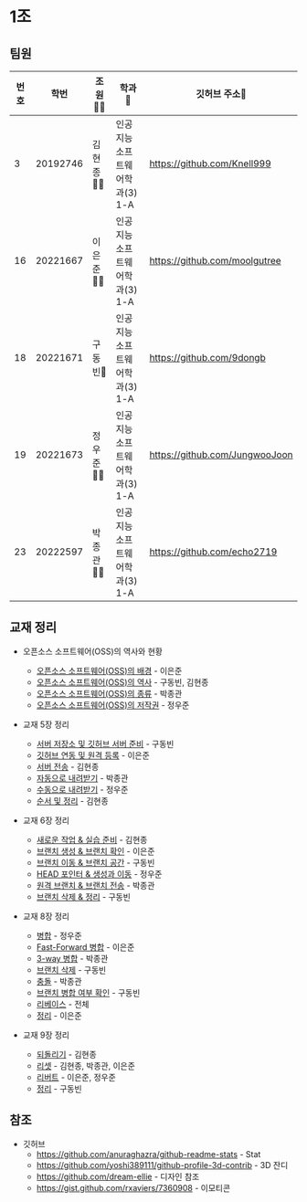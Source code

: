 1조
=
팀원
-
| 번호   |  학번      | 조원🙍‍♂️ | 학과 💼            |  깃허브 주소📝  |
|------|----------|----|----------------|----|
| 3    | 20192746 | 김현종👨‍💻 | 인공지능소프트웨어학과(3) 1-A | https://github.com/Knell999   |
| 16   | 20221667 | 이은준👨‍💻  | 인공지능소프트웨어학과(3) 1-A |https://github.com/moolgutree    |
| 18   | 20221671 | 구동빈🌟 | 인공지능소프트웨어학과(3) 1-A |   https://github.com/9dongb   |
| 19   | 20221673 | 정우준👨‍💻 | 인공지능소프트웨어학과(3) 1-A |  https://github.com/JungwooJoon  |
| 23   | 20222597 | 박종관👨‍💻 | 인공지능소프트웨어학과(3) 1-A | https://github.com/echo2719   |
           
## 교재 정리

- 오픈소스 소프트웨어(OSS)의 역사와 현황
  - [오픈소스 소프트웨어(OSS)의 배경](https://github.com/QBteamOSS/OSS_Assignments/blob/main/%EC%98%A4%ED%94%88%EC%86%8C%EC%8A%A4%EC%86%8C%ED%94%84%ED%8A%B8%EC%9B%A8%EC%96%B4%20%EA%B0%9C%EC%9A%94%EC%99%80%20%EC%9D%B4%ED%95%B4/02.%20OSS%EC%9D%98%20%EB%B0%B0%EA%B2%BD.md) - 이은준
  - [오픈소스 소프트웨어(OSS)의 역사](https://github.com/QBteamOSS/OSS_Assignments/blob/main/%EC%98%A4%ED%94%88%EC%86%8C%EC%8A%A4%EC%86%8C%ED%94%84%ED%8A%B8%EC%9B%A8%EC%96%B4%20%EA%B0%9C%EC%9A%94%EC%99%80%20%EC%9D%B4%ED%95%B4/03.%20OSS%EC%9D%98%20%EC%97%AD%EC%82%AC.md) - 구동빈, 김현종
  - [오픈소스 소프트웨어(OSS)의 종류](https://github.com/QBteamOSS/OSS_Assignments/blob/main/%EC%98%A4%ED%94%88%EC%86%8C%EC%8A%A4%EC%86%8C%ED%94%84%ED%8A%B8%EC%9B%A8%EC%96%B4%20%EA%B0%9C%EC%9A%94%EC%99%80%20%EC%9D%B4%ED%95%B4/04.%20%EB%8C%80%ED%91%9C%EC%A0%81%EC%9D%B8%20OSS%20%EC%A2%85%EB%A5%98.md) - 박종관
  - [오픈소스 소프트웨어(OSS)의 저작권](https://github.com/QBteamOSS/OSS_Assignments/blob/main/%EC%98%A4%ED%94%88%EC%86%8C%EC%8A%A4%EC%86%8C%ED%94%84%ED%8A%B8%EC%9B%A8%EC%96%B4%20%EA%B0%9C%EC%9A%94%EC%99%80%20%EC%9D%B4%ED%95%B4/05.%20OSS%EC%9D%98%20%EC%A0%80%EC%9E%91%EA%B6%8C.md) - 정우준

- 교재 5장 정리
  - [서버 저장소 및 깃허브 서버 준비](https://github.com/QBteamOSS/OSS_Assignments/blob/main/organize_chapter5/1%EB%B2%88.md) - 구동빈
  - [깃허브 연동 및 원격 등록](https://github.com/QBteamOSS/OSS_Assignments/blob/main/organize_chapter5/2%EB%B2%88.md) - 이은준
  - [서버 전송](https://github.com/QBteamOSS/OSS_Assignments/blob/main/organize_chapter5/3%EB%B2%88.md) - 김현종
  - [자동으로 내려받기](https://github.com/QBteamOSS/OSS_Assignments/blob/main/organize_chapter5/4%EB%B2%88.md) - 박종관
  - [수동으로 내려받기](https://github.com/QBteamOSS/OSS_Assignments/blob/main/organize_chapter5/5%EB%B2%88.md) - 정우준
  - [순서 및 정리](https://github.com/QBteamOSS/OSS_Assignments/blob/main/organize_chapter5/6%EB%B2%88.md) - 김현종

- 교재 6장 정리
  - [새로운 작업 & 실습 준비](https://github.com/QBteamOSS/OSS_Assignments/blob/main/organize_chapter6/(1)%206.1%20%26%206.2.md) - 김현종
  - [브랜치 생성 & 브랜치 확인](https://github.com/QBteamOSS/OSS_Assignments/blob/main/organize_chapter6/(2)%206.3%20%26%203.4.md) - 이은준
  - [브랜치 이동 & 브랜치 공간](https://github.com/QBteamOSS/OSS_Assignments/blob/main/organize_chapter6/(3)%206.5%20&%206.6%20.md) - 구동빈
  - [HEAD 포인터 & 생성과 이동](https://github.com/QBteamOSS/OSS_Assignments/blob/main/organize_chapter6/(4)%206.7%20&%206.8.md) - 정우준
  - [ 원격 브랜치 & 브랜치 전송](https://github.com/QBteamOSS/OSS_Assignments/blob/main/organize_chapter6/(5)%206.9%20&%206.10.md) - 박종관
  - [브랜치 삭제 & 정리](https://github.com/QBteamOSS/OSS_Assignments/blob/main/organize_chapter6/(6)%206.11%20&%206.12.md) - 구동빈

- 교재 8장 정리
  - [병합](https://github.com/QBteamOSS/OSS_Assignments/blob/main/organize_chapter8/(1)%208-1.md) - 정우준
  - [Fast-Forward 병합](https://github.com/QBteamOSS/OSS_Assignments/blob/main/organize_chapter8/(2)%208-2.md) - 이은준
  - [3-way 병합](https://github.com/QBteamOSS/OSS_Assignments/blob/main/organize_chapter8/(3)%208-3.md) - 박종관
  - [브랜치 삭제](https://github.com/QBteamOSS/OSS_Assignments/blob/main/organize_chapter8/(4)%208-4.md) - 구동빈
  - [충돌](https://github.com/QBteamOSS/OSS_Assignments/blob/main/organize_chapter8/(5)%208.5.md) - 박종관
  - [브랜치 병합 여부 확인](https://github.com/QBteamOSS/OSS_Assignments/blob/main/organize_chapter8/(6)%208-6.md) - 구동빈
  - [리베이스](https://github.com/QBteamOSS/OSS_Assignments/blob/main/organize_chapter8/(7)%208-7.md) - 전체
  - [정리](https://github.com/QBteamOSS/OSS_Assignments/blob/main/organize_chapter8/(8)%208-8.md) - 이은준

- 교재 9장 정리
  - [되돌리기](https://github.com/QBteamOSS/OSS_Assignments/blob/main/organize_chapter9/(1)%209-1.md) - 김현종
  - [리셋](https://github.com/QBteamOSS/OSS_Assignments/blob/main/organize_chapter9/(2)%209-2.md) - 김현종, 박종관, 이은준
  - [리버트](https://github.com/QBteamOSS/OSS_Assignments/blob/main/organize_chapter9/(3)%209-3.md) - 이은준, 정우준
  - [정리](https://github.com/QBteamOSS/OSS_Assignments/blob/main/organize_chapter9/(4)%209-4.md) - 구동빈

## 참조
- 깃허브
  - https://github.com/anuraghazra/github-readme-stats - Stat
  - https://github.com/yoshi389111/github-profile-3d-contrib - 3D 잔디
  - https://github.com/dream-ellie - 디자인 참조
  - https://gist.github.com/rxaviers/7360908 - 이모티콘
